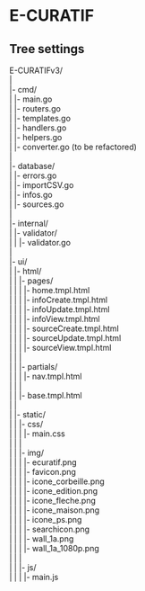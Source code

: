 # E-CURATIF

## Tree settings

E-CURATIFv3/<br />
|<br />
|- cmd/<br />
|  |- main.go<br />
|  |- routers.go<br />
|  |- templates.go<br />
|  |- handlers.go<br />
|  |- helpers.go<br />
|  |- converter.go (to be refactored)<br />
|<br />
|- database/<br />
|  |- errors.go<br />
|  |- importCSV.go<br />
|  |- infos.go<br />
|  |- sources.go<br />
|<br />
|- internal/<br />
|  |- validator/<br />
|  |  |- validator.go<br />
|<br />
|- ui/<br />
|  |- html/<br />
|  |  |- pages/<br />
|  |  |  |- home.tmpl.html<br />
|  |  |  |- infoCreate.tmpl.html<br />
|  |  |  |- infoUpdate.tmpl.html<br />
|  |  |  |- infoView.tmpl.html<br />
|  |  |  |- sourceCreate.tmpl.html<br />
|  |  |  |- sourceUpdate.tmpl.html<br />
|  |  |  |- sourceView.tmpl.html<br />
|  |  |<br />
|  |  |- partials/<br />
|  |  |  |- nav.tmpl.html<br />
|  |  |<br />
|  |  |- base.tmpl.html<br />
|  |<br />
|  |- static/<br />
|  |  |- css/<br />
|  |  |  |- main.css<br />
|  |  |<br />
|  |  |- img/<br />
|  |  |  |- ecuratif.png<br />
|  |  |  |- favicon.png<br />
|  |  |  |- icone_corbeille.png<br />
|  |  |  |- icone_edition.png<br />
|  |  |  |- icone_fleche.png<br />
|  |  |  |- icone_maison.png<br />
|  |  |  |- icone_ps.png<br />
|  |  |  |- searchicon.png<br />
|  |  |  |- wall_1a.png<br />
|  |  |  |- wall_1a_1080p.png<br />
|  |  |<br />
|  |  |- js/<br />
|  |  |  |- main.js<br />
